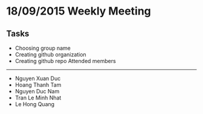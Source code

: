 18/09/2015 Weekly Meeting
============================
Tasks
----------------------------
* Choosing group name
* Creating github organization
* Creating github repo
Attended members
-----------------------------
* Nguyen Xuan Duc
* Hoang Thanh Tam
* Nguyen Duc Nam
* Tran Le Minh Nhat
* Le Hong Quang
